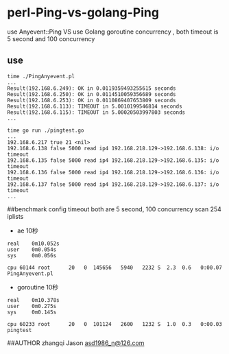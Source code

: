 # perl-Ping-vs-golang-Ping
use Anyevent::Ping VS use Golang goroutine concurrency , both timeout is 5 second and 100 concurrency

## use
```
time ./PingAnyevent.pl 
...
Result(192.168.6.249): OK in 0.0119359493255615 seconds
Result(192.168.6.250): OK in 0.0114510059356689 seconds
Result(192.168.6.253): OK in 0.0110869407653809 seconds
Result(192.168.6.113): TIMEOUT in 5.0010199546814 seconds
Result(192.168.6.115): TIMEOUT in 5.00020503997803 seconds
...

time go run ./pingtest.go
...
192.168.6.217 true 21 <nil>
192.168.6.138 false 5000 read ip4 192.168.218.129->192.168.6.138: i/o timeout
192.168.6.135 false 5000 read ip4 192.168.218.129->192.168.6.135: i/o timeout
192.168.6.136 false 5000 read ip4 192.168.218.129->192.168.6.136: i/o timeout
192.168.6.137 false 5000 read ip4 192.168.218.129->192.168.6.137: i/o timeout
...
```

##benchmark
config timeout both are 5 second, 100 concurrency scan 254 iplists 

- ae 10秒
```
real    0m10.052s
user    0m0.054s
sys     0m0.056s

cpu 60144 root      20   0  145656   5940   2232 S  2.3  0.6   0:00.07 PingAnyevent.pl 
```

- goroutine 10秒 
```
real    0m10.378s
user    0m0.275s
sys     0m0.145s

cpu 60233 root      20   0  101124   2600   1232 S  1.0  0.3   0:00.03 pingtest   
```

##AUTHOR
zhangqi Jason asd1986_n@126.com
